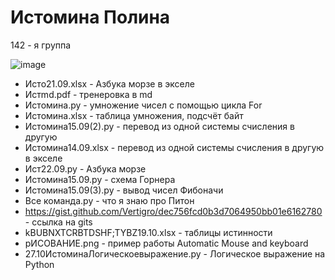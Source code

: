# Истомина Полина
142 - я группа 

![image](https://user-images.githubusercontent.com/114555035/192938390-865cfa8a-a79f-49b9-8593-b8bee6a7e57a.png)

- Исто21.09.xlsx - Азбука морзе в экселе
- Истmd.pdf - тренеровка в md
- Истомина.py - умножение чисел с помощью цикла For
- Истомина.xlsx - таблица умножения, подсчёт байт
- Истомина15.09(2).py - перевод из одной системы счисления в другую 
- Истомина14.09.xlsx - перевод из одной системы счисления в другую в экселе 
- Ист22.09.py - Азбука морзе 
- Истомина15.09.py - схема Горнера
- Истомина15.09(3).py - вывод чисел Фибоначи
- Все команда.py - что я знаю про Питон
- https://gist.github.com/Vertigro/dec756fcd0b3d7064950bb01e6162780 - ссылка на gits
- kBUBNXTCRBTDSHF;TYBZ19.10.xlsx - таблицы истинности 
- рИСОВАНИЕ.png - пример работы Automatic Mouse and keyboard
- 27.10ИстоминаЛогическоевыражение.py - Логическое выражение на Python
